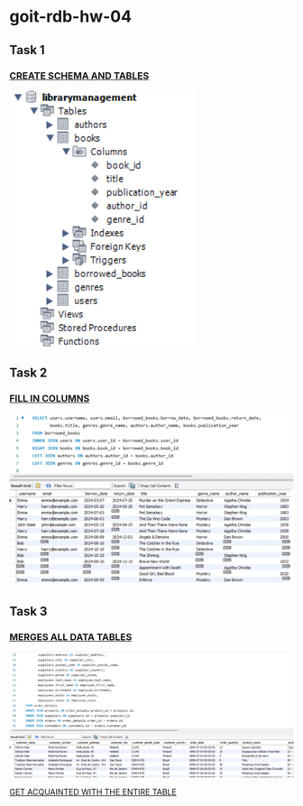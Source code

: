 # goit-rdb-hw-04

## Task 1

### [CREATE SCHEMA AND TABLES](./p1_create_tables_script.txt)

![task1_CREATE_SCHEMA_AND_TABLES](./p1_create_tables.png)

## Task 2

### [FILL IN COLUMNS](./p2_fill_tables.txt)

![task2_FILL_IN_COLUMNS](./p2_joined_tables.png)

## Task 3

### [MERGES ALL DATA TABLES](./p3_orders_table_join_script.txt)

![task3_MERGES_ALL_DATA_TABLES](./p3_joined_tables_orders.png)

[GET ACQUAINTED WITH THE ENTIRE TABLE](./p3_orders_table.csv)
